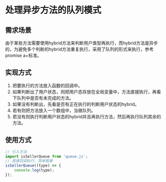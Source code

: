 # 处理异步方法的队列模式
## 需求场景
由于某些方法需要使用hybrid方法来判断用户类型再执行，而hybrid方法是异步的，为避免多个判断的hybrid方法重复执行，采用了队列的形式来执行，参考promise a+标准。
## 实现方式
1. 把要执行的方法放入函数的回调中。
2. 如果判断出了用户状态，则把用户态存放在全局变量中，方法直接执行，再看下队列中是否有未完成的方法。
3. 如果没有判断出，先看是否有正在执行的判断用户状态的hybrid。
4. 若有则把方法放入一个数组中，当做队列。
5. 若没有则执行判断用户状态的hybrid并且再执行方法，然后再执行队列其余的方法。
## 使用方式
``` javascript
// 引入方法
import isSellerQueue from 'queue.js';
// 直接回调执行，简单粗暴
isSellerQueue((type) => {
    console.log(type);
});

```